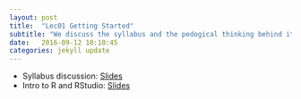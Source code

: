 ```yaml
---
layout: post
title:  "Lec01 Getting Started"
subtitle: "We discuss the syllabus and the pedogical thinking behind its design and introduce R and RStudio"
date:   2016-09-12 10:10:45
categories: jekyll update
---
```


<!--* <a href = "{{ site.baseurl }}/assets/1-Intro_and_Tools/syllabus.html" target = "_blank">Slides</a>-->
* Syllabus discussion: <a href = "http://rpubs.com/rudeboybert/MATH116_syllabus_discussion" target = "_blank">Slides</a>
* Intro to R and RStudio: <a href = "https://docs.google.com/presentation/d/1TboL5JVHmGhKPI8OIVwQsM9vET-cLmw_mWgbNOe73sg/edit#slide=id.p4" target = "_blank">Slides</a>


